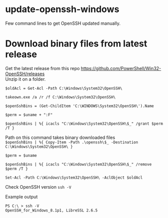 # update-openssh-windows
Few command lines to get OpenSSH updated manually.

# Download binary files from latest release
Get the latest release from this repo 
https://github.com/PowerShell/Win32-OpenSSH/releases<br>
Unzip it on a folder.

```$oldAcl = Get-Acl -Path C:\Windows\System32\OpenSSH\```

```takeown.exe /a /r /f C:\Windows\System32\OpenSSH\```

```$openSshBins = (Get-ChildItem 'C:\WINDOWS\System32\OpenSSH\').Name```

```$perm = $uname + ":F"```

```$openSshBins | %{ icacls "C:\Windows\System32\OpenSSH\$_" /grant $perm /T }```

Path on this command takes binary downloaded files <br>
```$openSshBins | %{ Copy-Item -Path .\openssh\$_ -Destination C:\Windows\System32\OpenSSH\ }```

```$perm = $uname```

```$openSshBins | %{ icacls "C:\Windows\System32\OpenSSH\$_" /remove $perm /T }```

```Set-Acl -Path C:\Windows\System32\OpenSSH\ -AclObject $oldAcl```

Check OpenSSH version
```ssh -V```

Example output
```
PS C:\ > ssh -V
OpenSSH_for_Windows_8.1p1, LibreSSL 2.6.5
```
